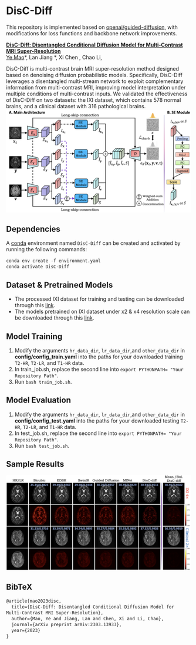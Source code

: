 # DisC-Diff
This repository is implemented based on [openai/guided-diffusion](https://github.com/openai/guided-diffusion), with modifications for loss functions and backbone network improvements.

[**DisC-Diff: Disentangled Conditional Diffusion Model for Multi-Contrast MRI Super-Resolution**](https://arxiv.org/abs/2303.13933)<br/>
[Ye Mao](https://yebulabula.github.io/)\*,
Lan Jiang \*,
Xi Chen \,
Chao Li,
<br/>

DisC-Diff is multi-contrast brain MRI super-resolution method designed based on denoising diffusion probabilistic models. Specifically, DisC-Diff leverages a disentangled multi-stream network to exploit complementary information from multi-contrast MRI, improving model interpretation under multiple conditions of multi-contrast inputs. We validated the effectiveness of DisC-Diff on two datasets: the IXI dataset, which contains 578 normal brains, and a clinical dataset with 316 pathological brains.
![Model Architecture](asset/model_architecture.png)

## Dependencies
A [conda](https://conda.io/) environment named `DisC-Diff` can be created
and activated by running the following commands:

```
conda env create -f environment.yaml
conda activate DisC-Diff
```

## Dataset & Pretrained Models
- The processed IXI dataset for training and testing can be downloaded through this [link](https://drive.google.com/drive/folders/1i2nj-xnv0zBRC-jOtu079Owav12WIpDE). 
- The models pretrained on IXI dataset under x2 & x4 resolution scale can be downloaded through this [link](https://drive.google.com/drive/folders/1qZeZwkuEvWFJM8BCMK9rGE0s2tAEKAAy).

## Model Training
1. Modify the arguments `hr_data_dir`, `lr_data_dir`,and `other_data_dir` in **config/config_train.yaml** into the paths for your downloaded training `T2-HR`, `T2-LR`, and `T1-HR` data.
2. In train_job.sh, replace the second line into `export PYTHONPATH= "Your Repository Path"`.
3. Run `bash train_job.sh`.

## Model Evaluation
1. Modify the arguments `hr_data_dir`, `lr_data_dir`,and `other_data_dir` in **config/config_test.yaml** into the paths for your downloaded testing `T2-HR`, `T2-LR`, and `T1-HR` data.
2. In test_job.sh, replace the second line into `export PYTHONPATH= "Your Repository Path"`.
3. Run `bash test_job.sh`.

## Sample Results
![sample](asset/result.png)


## BibTeX

```
@article{mao2023disc,
  title={DisC-Diff: Disentangled Conditional Diffusion Model for Multi-Contrast MRI Super-Resolution},
  author={Mao, Ye and Jiang, Lan and Chen, Xi and Li, Chao},
  journal={arXiv preprint arXiv:2303.13933},
  year={2023}
}
```
